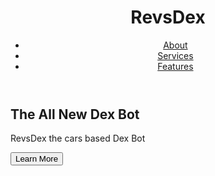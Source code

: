 <html>
  <head>
    <title>RevsDex</title>
  </head>
  <body>
    <header>
      <h1>RevsDex</h1>
      <nav>
        <ul>
          <li><a href="about.html">About</a></li>
          <li><a href="services.html">Services</a></li>
          <li><a href="features.html">Features</a></li>
        </ul>
      </nav>
    </header>
    <section id="hero">
      <h1>The All New Dex Bot</h1>
      <p>RevsDex the cars based Dex Bot</p>
      <button type="submit">Learn More</button>
  </body>
</html>


